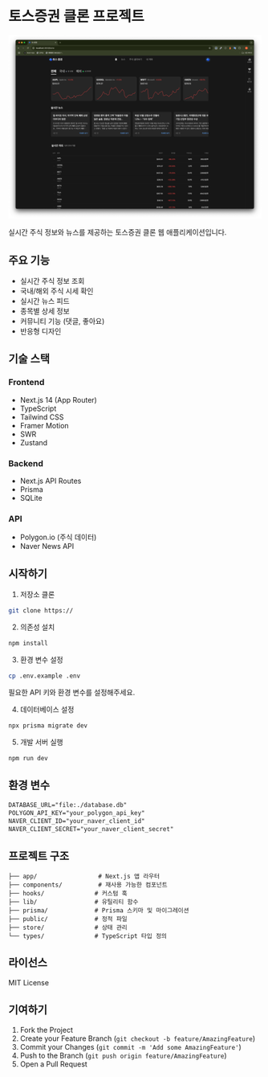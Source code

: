 # 토스증권 클론 프로젝트

![alt text](image-1.png)

실시간 주식 정보와 뉴스를 제공하는 토스증권 클론 웹 애플리케이션입니다.

## 주요 기능

- 실시간 주식 정보 조회
- 국내/해외 주식 시세 확인
- 실시간 뉴스 피드
- 종목별 상세 정보
- 커뮤니티 기능 (댓글, 좋아요)
- 반응형 디자인

## 기술 스택

### Frontend

- Next.js 14 (App Router)
- TypeScript
- Tailwind CSS
- Framer Motion
- SWR
- Zustand

### Backend

- Next.js API Routes
- Prisma
- SQLite

### API

- Polygon.io (주식 데이터)
- Naver News API

## 시작하기

1. 저장소 클론

```bash
git clone https://
```

2. 의존성 설치

```bash
npm install
```

3. 환경 변수 설정

```bash
cp .env.example .env
```

필요한 API 키와 환경 변수를 설정해주세요.

4. 데이터베이스 설정

```bash
npx prisma migrate dev
```

5. 개발 서버 실행

```bash
npm run dev
```

## 환경 변수

```env
DATABASE_URL="file:./database.db"
POLYGON_API_KEY="your_polygon_api_key"
NAVER_CLIENT_ID="your_naver_client_id"
NAVER_CLIENT_SECRET="your_naver_client_secret"
```

## 프로젝트 구조

```
├── app/                 # Next.js 앱 라우터
├── components/          # 재사용 가능한 컴포넌트
├── hooks/              # 커스텀 훅
├── lib/                # 유틸리티 함수
├── prisma/             # Prisma 스키마 및 마이그레이션
├── public/             # 정적 파일
├── store/              # 상태 관리
└── types/              # TypeScript 타입 정의
```

## 라이선스

MIT License

## 기여하기

1. Fork the Project
2. Create your Feature Branch (`git checkout -b feature/AmazingFeature`)
3. Commit your Changes (`git commit -m 'Add some AmazingFeature'`)
4. Push to the Branch (`git push origin feature/AmazingFeature`)
5. Open a Pull Request
